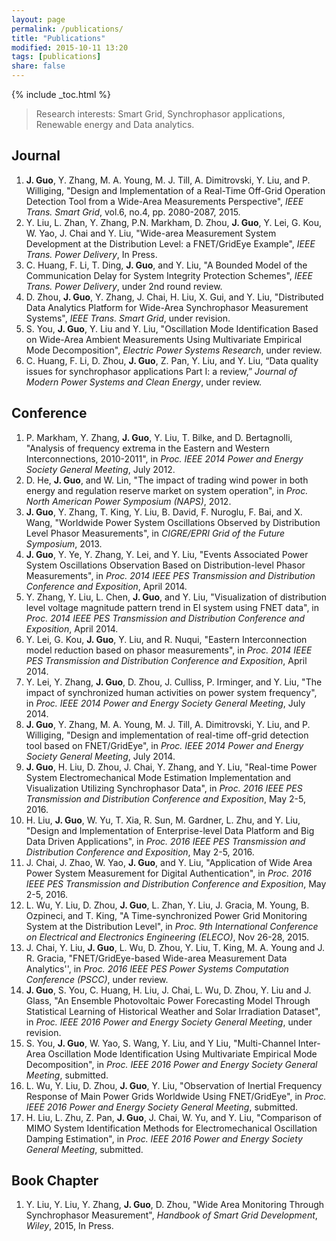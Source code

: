 ```yaml
---
layout: page
permalink: /publications/
title: "Publications"
modified: 2015-10-11 13:20
tags: [publications]
share: false
---
```

{% include _toc.html %}

> Research interests: Smart Grid, Synchrophasor applications, Renewable energy and Data analytics.

## Journal
1. **J. Guo**, Y. Zhang, M. A. Young, M. J. Till, A. Dimitrovski, Y. Liu, and P. Williging, "Design and Implementation of a Real-Time Off-Grid Operation Detection Tool from a Wide-Area Measurements Perspective", *IEEE Trans. Smart Grid*, vol.6, no.4, pp. 2080-2087, 2015. [<i class="fa fa-link"></i>](http://ieeexplore.ieee.org/lpdocs/epic03/wrapper.htm?arnumber=6894219)
2. Y. Liu, L. Zhan, Y. Zhang, P.N. Markham, D. Zhou, **J. Guo**, Y. Lei, G. Kou, W. Yao, J. Chai and Y. Liu, "Wide-area Measurement System Development at the Distribution Level: a FNET/GridEye Example", *IEEE Trans. Power Delivery*, In Press. [<i class="fa fa-link"></i>](http://ieeexplore.ieee.org/xpls/abs_all.jsp?arnumber=7265090)
3. C. Huang, F. Li, T. Ding, **J. Guo**, and Y. Liu, "A Bounded Model of the Communication Delay for System Integrity Protection Schemes", *IEEE Trans. Power Delivery*, under 2nd round review.
4. D. Zhou, **J. Guo**, Y. Zhang, J. Chai, H. Liu, X. Gui, and Y. Liu, "Distributed Data Analytics Platform for Wide-Area Synchrophasor Measurement Systems", *IEEE Trans. Smart Grid*, under revision.
5. S. You, **J. Guo**, Y. Liu and Y. Liu, "Oscillation Mode Identification Based on Wide-Area Ambient Measurements Using Multivariate Empirical Mode Decomposition", *Electric Power Systems Research*, under review.
6. C. Huang, F. Li, D. Zhou, **J. Guo**, Z. Pan, Y. Liu, and Y. Liu, “Data quality issues for synchrophasor applications Part I: a review,” *Journal of Modern Power Systems and Clean Energy*, under review.

## Conference
1. P. Markham, Y. Zhang, **J. Guo**, Y. Liu, T. Bilke, and D. Bertagnolli, "Analysis of frequency extrema in the Eastern and Western Interconnections, 2010-2011", in *Proc. IEEE 2014 Power and Energy Society General Meeting*, July 2012. [<i class="fa fa-link"></i>](http://ieeexplore.ieee.org/lpdocs/epic03/wrapper.htm?arnumber=6345115)
2. D. He, **J. Guo**, and W. Lin, "The impact of trading wind power in both energy and regulation reserve market on system operation", in *Proc. North American Power Symposium (NAPS)*, 2012. [<i class="fa fa-link"></i>](http://ieeexplore.ieee.org/lpdocs/epic03/wrapper.htm?arnumber=6336399)
3. **J. Guo**, Y. Zhang, T. King, Y. Liu, B. David, F. Nuroglu, F. Bai, and X. Wang, "Worldwide Power System Oscillations Observed by Distribution Level Phasor Measurements", in *CIGRE/EPRI Grid of the Future Symposium*, 2013. [<i class="fa fa-file-pdf-o"></i>](/docs/2013-CIGRE-Oscillation.pdf)
4. **J. Guo**, Y. Ye, Y. Zhang, Y. Lei, and Y. Liu, "Events Associated Power System Oscillations Observation Based on Distribution-level Phasor Measurements", in *Proc. 2014 IEEE PES Transmission and Distribution Conference and Exposition*, April 2014.[<i class="fa fa-link"></i>](http://ieeexplore.ieee.org/lpdocs/epic03/wrapper.htm?arnumber=6863463)
5. Y. Zhang, Y. Liu, L. Chen, **J. Guo**, and Y. Liu, "Visualization of distribution level voltage magnitude pattern trend in EI system using FNET data", in *Proc. 2014 IEEE PES Transmission and Distribution Conference and Exposition*, April 2014. [<i class="fa fa-link"></i>](http://ieeexplore.ieee.org/lpdocs/epic03/wrapper.htm?arnumber=6863286)
6. Y. Lei, G. Kou, **J. Guo**, Y. Liu, and R. Nuqui, "Eastern Interconnection model reduction based on phasor measurements", in *Proc. 2014 IEEE PES Transmission and Distribution Conference and Exposition*, April 2014. [<i class="fa fa-link"></i>](http://ieeexplore.ieee.org/lpdocs/epic03/wrapper.htm?arnumber=6863418)
7. Y. Lei, Y. Zhang, **J. Guo**, D. Zhou, J. Culliss, P. Irminger, and Y. Liu, "The impact of synchronized human activities on power system frequency", in *Proc. IEEE 2014 Power and Energy Society General Meeting*, July 2014. [<i class="fa fa-link"></i>](http://ieeexplore.ieee.org/lpdocs/epic03/wrapper.htm?arnumber=6939472)
8. **J. Guo**, Y. Zhang, M. A. Young, M. J. Till, A. Dimitrovski, Y. Liu, and P. Williging, "Design and implementation of real-time off-grid detection tool based on FNET/GridEye", in *Proc. IEEE 2014 Power and Energy Society General Meeting*, July 2014. [<i class="fa fa-link"></i>](http://ieeexplore.ieee.org/lpdocs/epic03/wrapper.htm?arnumber=6939090)
9. **J. Guo**, H. Liu, D. Zhou, J. Chai, Y. Zhang, and Y. Liu, "Real-time Power System Electromechanical Mode Estimation Implementation and Visualization Utilizing Synchrophasor Data", in *Proc. 2016 IEEE PES Transmission and Distribution Conference and Exposition*, May 2-5, 2016. [<i class="fa fa-file-pdf-o"></i>](/docs/2016-TD-mode-estimation.pdf) 
10. H. Liu, **J. Guo**, W. Yu, T. Xia, R. Sun, M. Gardner, L. Zhu, and Y. Liu, "Design and Implementation of Enterprise-level Data Platform and Big Data Driven Applications", in *Proc. 2016 IEEE PES Transmission and Distribution Conference and Exposition*, May 2-5, 2016. [<i class="fa fa-file-pdf-o"></i>](/docs/2016-TD-BigData.pdf)
11. J. Chai, J. Zhao, W. Yao, **J. Guo**, and Y. Liu, "Application of Wide Area Power System Measurement for Digital Authentication", in *Proc. 2016 IEEE PES Transmission and Distribution Conference and Exposition*, May 2-5, 2016. [<i class="fa fa-file-pdf-o"></i>](/docs/2016-TD-Digital.pdf)  
12. L. Wu, Y. Liu, D. Zhou, **J. Guo**, L. Zhan, Y. Liu, J. Gracia, M. Young, B. Ozpineci, and T. King, "A Time-synchronized Power Grid Monitoring System at the Distribution Level", in *Proc. 9th International Conference on Electrical and Electronics Engineering (ELECO)*, Nov 26-28, 2015.
13. J. Chai, Y. Liu, **J. Guo**, L. Wu, D. Zhou, Y. Liu, T. King, M. A. Young and J. R. Gracia, "FNET/GridEye-based Wide-area Measurement Data Analytics'', in *Proc. 2016 IEEE PES Power Systems Computation Conference (PSCC)*, under review.
14. **J. Guo**, S. You, C. Huang, H. Liu, J. Chai, L. Wu, D. Zhou, Y. Liu and J. Glass, "An Ensemble Photovoltaic Power Forecasting Model Through Statistical Learning of Historical Weather and Solar Irradiation Dataset", in *Proc. IEEE 2016 Power and Energy Society General Meeting*, under revision.
15. S. You, **J. Guo**, W. Yao, S. Wang, Y. Liu, and Y Liu, "Multi-Channel Inter-Area Oscillation Mode Identification Using Multivariate Empirical Mode Decomposition", in *Proc. IEEE 2016 Power and Energy Society General Meeting*, submitted. 
16. L. Wu, Y. Liu, D. Zhou, **J. Guo**, Y. Liu, "Observation of Inertial Frequency Response of Main Power Grids Worldwide Using FNET/GridEye", in *Proc. IEEE 2016 Power and Energy Society General Meeting*, submitted. 
17. H. Liu, L. Zhu, Z. Pan, **J. Guo**, J. Chai, W. Yu, and Y. Liu, "Comparison of MIMO System Identification Methods for Electromechanical Oscillation Damping Estimation", in *Proc. IEEE 2016 Power and Energy Society General Meeting*, submitted.  

## Book Chapter
1. Y. Liu, Y. Liu, Y. Zhang, **J. Guo**, D. Zhou, "Wide Area Monitoring Through Synchrophasor Measurement", *Handbook of Smart Grid Development*, *Wiley*, 2015, In Press.
